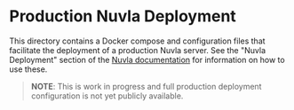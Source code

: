 Production Nuvla Deployment
===========================

This directory contains a Docker compose and configuration files that
facilitate the deployment of a production Nuvla server. See the "Nuvla
Deployment" section of the [Nuvla
documentation](https://docs.nuvla.io/dave) for information on how
to use these.

> **NOTE**: This is work in progress and full production deployment
> configuration is not yet publicly available.
